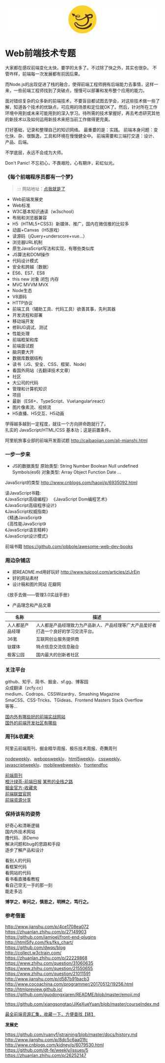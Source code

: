 
![](https://github.com/bluezhan/technology-topic/raw/master/image/logo.png)

# Web前端技术专题

大家都在感叹前端变化太快，要学的太多了。不过除了快之外，其实也很杂。
不管咋样，前端每一次发展都有前因后果。

而Node.js的出现促进了栈的融合，使得前端工程师拥有后端能力去事情，这样一来，一些前端工程师找到了突破点，慢慢可以部署和发布整个应用的能力。

面对错综复杂的众多新的前端技术，不要盲目都试图去学会，对这些技术做一些了解，知道各个技术的优缺点，可应用的场景和定位就OK了。然后，针对所在工作环境中用到或未来可能用到的深入学习。待所需的技术掌握好，再去考虑研究其他的新技术以及如何运用新技术来把当前工作做得更完美。

打好基础，记录和整理自己的知识网络。
最重要的是：实践。
前端本身问题：变化快、杂、很飘逸，工具和环境在慢慢健全中。 
前端需要和三端打交道：设计、产品、后端。

不学底层，永远不会成为大师。

Don't Panic! 不忘初心，不畏艰险，心有期许，彩虹似光。

### 《每个前端程序员都有一个梦》

>::: 网站地址：[点我就是了](http://bluezhan.me/technology-topic/#/)  

* Web前端发展史  
* Web标准  
* W3C基本知识通读（w3school） 
* 布局和浏览器兼容    
* H5（HTML5+CSS3）新媒体、推广，国内在微信推的比较多  
* 动画+Canvas（H5游戏）  
* 读源码（jQuery+underscore+vue...）  
* 浏览器URL机制  
* 原生JavaScript写法和实现，有哪些类似库  
* JS算法和DOM操作  
* 代码设计模式  
* 安全和跨越（数据）
* ES6、ES7、ES8  
* this new 对象 闭包 内存  
* MVC MVVM MVX  
* Node生态    
* V8源码  
* HTTP协议  
* 前端工具（辅助工具、代码工具）欲善其事，先利其器    
* 开发流程和部署  
* 移动端开发  
* 修BUG调试、测试  
* 性能处理  
* 前端框架和库  
* 前端面试题
* 脑洞要大开  
* 数据库数据结构  
* 读书（JS、安全、CSS、框架、Node）  
* 看国外网站（去翻译技术文章）  
* 社区  
* 大公司的代码  
* 管理和计算机知识 
* 项目
* 最新（ES6+、TypeScript、Vue\angular\react）
* 图片像素流、视频流
* H5直播、H5交互、H5动画
  
学得越多越到一定程度，就往一个方向拼命跑就行了。  
扎实的 JavaScript/HTML/CSS 基本功；这是前置条件。 

阿里航旅事业部的前端开发面试题 http://caibaojian.com/ali-mianshi.html 

### 一步一步来

- JS的数据类型
原始类型: String Number Boolean Null undefined Symbols(es6)
对象类型: Array Object Function Date ... 

JavaScript的类型 http://www.cnblogs.com/haoxi/p/6935092.html

读JavaScript书籍:    
《JavaScript高级编程》 
《JavaScript Dom编程艺术》  
《JavaScript高级程序设计》  
《JavaScript权威指南》  
《精通JavaScript》  
《高性能JavaScript》   
《JavaScript语言精粹》   
《JavaScript设计模式》  

前端书籍 https://github.com/jobbole/awesome-web-dev-books

### 周边杂铺店

- 把README.md用好玩好
http://www.tuicool.com/articles/zIJrEjn  
- 好的网站素材  
- 设计稿和图片网站
花瓣网  

《放手去做——管理3.0实战手册》
  
- 产品理念和产品文章  

| 名称             | 描述          | 
| ---------------- | ------------- | 
| 人人都是产品经理 | 人人都是产品经理致力为产品新人、产品经理等广大产品爱好者打造一个良好的学习交流平台。 | 
| 36氪             | 互联网创业服务提供商      | 
| 钛媒体           | 特点信息交流信息融合      | 
| 极客公园         | 国内最大的创新者社区      | 

### 关注平台

github、知乎、简书、掘金、sf.gg、博客园  
众成翻译（zcfy.cc）  
medium、Codrops、CSSWizardry、Smashing Magazine   
SmaCSS、CSS-Tricks、TGideas、Frontend Masters 
Stack Overflow  
等等...  

[国内外有哪些好的前端实战网站](https://www.zhihu.com/question/21034316)  
[国外的前端开发社区有哪些](https://segmentfault.com/q/1010000002899648)

### 周刊&收藏夹
 
阿里云前端周刊、掘金精华周报、极乐技术周报、奇舞周刊   

[nodeweekly](nodeweekly.com)、[webopsweekly](webopsweekly.com)、[html5weekly](html5weekly.com)、[cssweekly](cssweekly.com)、[javascriptweekly](javascriptweekly.com)、[mobilewebweekly](mobilewebweekly.com)、[frontendfoc](frontendfoc.us)  

[前端周刊](https://zhuanlan.zhihu.com/feweekly)  
[橙汁绿茶-前端日报](https://segmentfault.com/blog/timlee) 
[某熊的全栈之路](https://zhuanlan.zhihu.com/wxyyxc1992)  
[掘金官方-收藏夹](http://www.jianshu.com/u/5fc9b6410f4f)  
[前端联盟官网](http://jsfront.org/month/2017/201704.html)  
[前端资源分享](https://segmentfault.com/blog/tobyshare)

### 保持该有的姿势

好奇心和清晰逻辑  
国内外技术网站  
撸代码、添Demo  
解决问题和bug的思路和手段  
逐步了解产品和设计  
  
看别人的代码  
看框架代码  
看网站的代码  
看书看直播看教程  
看自己空无一手的那一刻  
能走多远  

**博学之，审问之，慎思之，明辨之，笃行之。**
 

### 参考借鉴

http://www.jianshu.com/p/4ce1708ea072   
https://zhuanlan.zhihu.com/p/27149903  
https://github.com/iamjoel/front-end-plugins  
http://html5ify.com/fks/fks_chart/  
https://github.com/dwqs/blog  
http://collect.w3ctrain.com/  
https://zhuanlan.zhihu.com/p/22229868  
https://www.zhihu.com/question/31060635  
https://www.zhihu.com/question/21550655  
https://www.zhihu.com/question/21011591  
http://www.jianshu.com/p/d587b91bacb3  
http://www.cocoachina.com/programmer/20170512/19256.html  
http://htmlpreview.github.io/  
https://github.com/guodongxiaren/README/blob/master/emoji.md  

https://github.com/xiangsongtao/JiKeXueYuan/blob/master/courseIndex.md

[最全前端资源汇集，收藏一下，方便查找【转】](http://yaohuitao.com/?p=364)  

__发展史__  

https://github.com/ruanyf/jstraining/blob/master/docs/history.md  
http://www.jianshu.com/p/8dc5c6aa01fc  
http://www.cnblogs.com/kidney/p/6079530.html  
https://github.com/dt-fe/weekly/issues/5  
https://zhuanlan.zhihu.com/p/26252147  